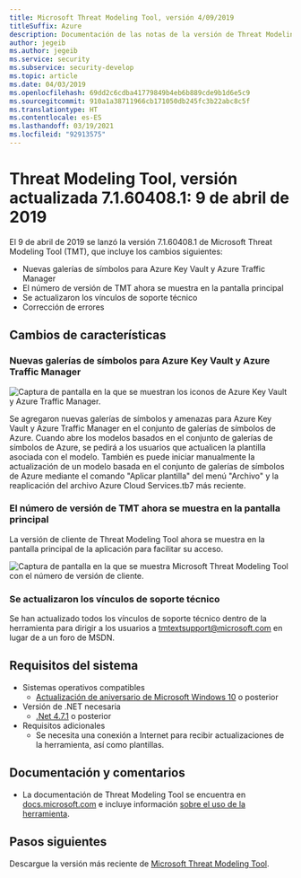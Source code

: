 ```yaml
---
title: Microsoft Threat Modeling Tool, versión 4/09/2019
titleSuffix: Azure
description: Documentación de las notas de la versión de Threat Modeling Tool 7.1.60408.1.
author: jegeib
ms.author: jegeib
ms.service: security
ms.subservice: security-develop
ms.topic: article
ms.date: 04/03/2019
ms.openlocfilehash: 69dd2c6cdba41779849b4eb6b889cde9b1d6e5c9
ms.sourcegitcommit: 910a1a38711966cb171050db245fc3b22abc8c5f
ms.translationtype: HT
ms.contentlocale: es-ES
ms.lasthandoff: 03/19/2021
ms.locfileid: "92913575"
---
```

# <a name="threat-modeling-tool-update-release-71604081---492019"></a>Threat Modeling Tool, versión actualizada 7.1.60408.1: 9 de abril de 2019

El 9 de abril de 2019 se lanzó la versión 7.1.60408.1 de Microsoft Threat Modeling Tool (TMT), que incluye los cambios siguientes:

- Nuevas galerías de símbolos para Azure Key Vault y Azure Traffic Manager
- El número de versión de TMT ahora se muestra en la pantalla principal
- Se actualizaron los vínculos de soporte técnico
- Corrección de errores

## <a name="feature-changes"></a>Cambios de características

### <a name="new-stencils-for-azure-key-vault-and-azure-traffic-manager"></a>Nuevas galerías de símbolos para Azure Key Vault y Azure Traffic Manager

![Captura de pantalla en la que se muestran los iconos de Azure Key Vault y Azure Traffic Manager.](./media/threat-modeling-tool-releases-71604081/tmt_keyvault_trafficmanager.PNG)

Se agregaron nuevas galerías de símbolos y amenazas para Azure Key Vault y Azure Traffic Manager en el conjunto de galerías de símbolos de Azure. Cuando abre los modelos basados en el conjunto de galerías de símbolos de Azure, se pedirá a los usuarios que actualicen la plantilla asociada con el modelo. También es puede iniciar manualmente la actualización de un modelo basada en el conjunto de galerías de símbolos de Azure mediante el comando "Aplicar plantilla" del menú "Archivo" y la reaplicación del archivo Azure Cloud Services.tb7 más reciente.

### <a name="tmt-version-number-is-now-shown-on-the-home-screen"></a>El número de versión de TMT ahora se muestra en la pantalla principal

La versión de cliente de Threat Modeling Tool ahora se muestra en la pantalla principal de la aplicación para facilitar su acceso.

![Captura de pantalla en la que se muestra Microsoft Threat Modeling Tool con el número de versión de cliente.](./media/threat-modeling-tool-releases-71604081/tmt_version.PNG)

### <a name="support-links-have-been-updated"></a>Se actualizaron los vínculos de soporte técnico

Se han actualizado todos los vínculos de soporte técnico dentro de la herramienta para dirigir a los usuarios a [tmtextsupport@microsoft.com](mailto:tmtextsupport@microsoft.com) en lugar de a un foro de MSDN.

## <a name="system-requirements"></a>Requisitos del sistema

- Sistemas operativos compatibles
  - [Actualización de aniversario de Microsoft Windows 10](https://blogs.windows.com/windowsexperience/2016/08/02/how-to-get-the-windows-10-anniversary-update/#HTkoK5Zdv0g2F2Zq.97) o posterior
- Versión de .NET necesaria
  - [.Net 4.7.1](https://go.microsoft.com/fwlink/?LinkId=863262) o posterior
- Requisitos adicionales
  - Se necesita una conexión a Internet para recibir actualizaciones de la herramienta, así como plantillas.

## <a name="documentation-and-feedback"></a>Documentación y comentarios

- La documentación de Threat Modeling Tool se encuentra en [docs.microsoft.com](threat-modeling-tool.md) e incluye información [sobre el uso de la herramienta](threat-modeling-tool-getting-started.md).

## <a name="next-steps"></a>Pasos siguientes

Descargue la versión más reciente de [Microsoft Threat Modeling Tool](https://aka.ms/threatmodelingtool).
